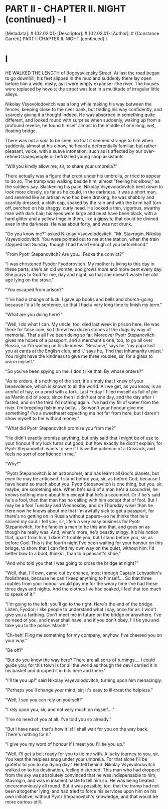 # PART II - CHAPTER II. NIGHT (continued) - I
[Metadata]: # {02.02.01}
[Descriptor]: # {02.02.01}
[Author]: # {Constance Garrett}
PART II
CHAPTER II. NIGHT (continued)
I
# I
HE WALKED THE LENGTH of Bogoyavlensky Street. At last the road began to go
downhill; his feet slipped in the mud and suddenly there lay open before him a
wide, misty, as it were empty expanse--the river. The houses were replaced by
hovels; the street was lost in a multitude of irregular little alleys.

Nikolay Vsyevolodovitch was a long while making his way between the fences,
keeping close to the river bank, but finding his way confidently, and scarcely
giving it a thought indeed. He was absorbed in something quite different, and
looked round with surprise when suddenly, waking up from a profound reverie, he
found himself almost in the middle of one long, wet, floating bridge.

There was not a soul to be seen, so that it seemed strange to him when
suddenly, almost at his elbow, he heard a deferentially familiar, but rather
pleasant, voice, with a suave intonation, such as is affected by our
over-refined tradespeople or befrizzled young shop assistants.

"Will you kindly allow me, sir, to share your umbrella?"

There actually was a figure that crept under his umbrella, or tried to appear
to do so. The tramp was walking beside him, almost "feeling his elbow," as the
soldiers say. Slackening his pace, Nikolay Vsyevolodovitch bent down to look
more closely, as far as he could, in the darkness. It was a short man, and
seemed like an artisan who had been drinking; he was shabbily and scantily
dressed; a cloth cap, soaked by the rain and with the brim half torn off,
perched on his shaggy, curly head. He looked a thin, vigorous, swarthy man with
dark hair; his eyes were large and must have been black, with a hard glitter
and a yellow tinge in them, like a gipsy's; that could be divined even in the
darkness. He was about forty, and was not drunk.

"Do you know me?" asked Nikolay Vsyevolodovitch. "Mr. Stavrogin, Nikolay
Vsyevolodovitch. You were pointed out to me at the station, when the train
stopped last Sunday, though I had heard enough of you beforehand."

"From Pyotr Stepanovitch? Are you... Fedka the convict?"

"I was christened Fyodor Fyodorovitch. My mother is living to this day in these
parts; she's an old woman, and grows more and more bent every day. She prays to
God for me, day and night, so that she doesn't waste her old age lying on the
stove."

"You escaped from prison?"

"I've had a change of luck. I gave up books and bells and church-going because
I'd a life sentence, so that I had a very long time to finish my term."

"What are you doing here?"

"Well, I do what I can. My uncle, too, died last week in prison here. He was
there for false coin, so I threw two dozen stones at the dogs by way of
memorial. That's all I've been doing so far. Moreover Pyotr Stepanovitch gives
me hopes of a passport, and a merchant's one, too, to go all over Russia, so
I'm waiting on his kindness. 'Because,' says he, 'my papa lost you at cards at
the English club, and I,' says he, 'find that inhumanity unjust.' You might
have the kindness to give me three roubles, sir, for a glass to warm myself."

"So you've been spying on me. I don't like that. By whose orders?"

"As to orders, it's nothing of the sort; it's simply that I knew of your
benevolence, which is known to all the world. All we get, as you know, is an
armful of hay, or a prod with a fork. Last Friday I filled myself as full of
pie as Martin did of soap; since then I didn't eat one day, and the day after I
fasted, and on the third I'd nothing again. I've had my fill of water from the
river. I'm breeding fish in my belly.... So won't your honour give me
something? I've a sweetheart expecting me not far from here, but I daren't show
myself to her without money."

"What did Pyotr Stepanovitch promise you from me?"

"He didn't exactly promise anything, but only said that I might be of use to
your honour if my luck turns out good, but how exactly he didn't explain; for
Pyotr Stepanovitch wants to see if I have the patience of a Cossack, and feels
no sort of confidence in me."

"Why?"

"Pyotr Stepanovitch is an astronomer, and has learnt all God's planets, but
even he may be criticised. I stand before you, sir, as before God, because I
have heard so much about you. Pyotr Stepanovitch is one thing, but you, sir,
maybe, are something else. When he's said of a man he's a scoundrel, he knows
nothing more about him except that he's a scoundrel. Or if he's said he's a
fool, then that man has no calling with him except that of fool. But I may be a
fool Tuesday and Wednesday, and on Thursday wiser than he. Here now he knows
about me that I'm awfully sick to get a passport, for there's no getting on in
Russia without papers--so he thinks that he's snared my soul. I tell you, sir,
life's a very easy business for Pyotr Stepanovitch, for he fancies a man to be
this and that, and goes on as though he really was. And, what's more, he's
beastly stingy. It's his notion that, apart from him, I daren't trouble you,
but I stand before you, sir, as before God. This is the fourth night I've been
waiting for your honour on this bridge, to show that I can find my own way on
the quiet, without him. I'd better bow to a boot, thinks I, than to a peasant's
shoe."

"And who told you that I was going to cross the bridge at night?"

"Well, that, I'll own, came out by chance, most through Captain Lebyadkin's
foolishness, because he can't keep anything to himself.... So that three
roubles from your honour would pay me for the weary time I've had these three
days and nights. And the clothes I've had soaked, I feel that too much to speak
of it."

"I'm going to the left; you'll go to the right. Here's the end of the bridge.
Listen, Fyodor; I like people to understand what I say, once for all. I won't
give you a farthing. Don't meet me in future on the bridge or anywhere. I've no
need of you, and never shall have, and if you don't obey, I'll tie you and take
you to the police. March!"

"Eh-heh! Fling me something for my company, anyhow. I've cheered you on your
way."

"Be off!"

"But do you know the way here? There are all sorts of turnings.... I could
guide you; for this town is for all the world as though the devil carried it in
his basket and dropped it in bits here and there."

"I'll tie you up!" said Nikolay Vsyevolodovitch, turning upon him menacingly.

"Perhaps you'll change your mind, sir; it's easy to ill-treat the helpless."

"Well, I see you can rely on yourself!"

"I rely upon you, sir, and not very much on myself...."

"I've no need of you at all. I've told you so already."

"But I have need, that's how it is! I shall wait for you on the way back.
There's nothing for it."

"I give you my word of honour if I meet you I'll tie you up."

"Well, I'll get a belt ready for you to tie me with. A lucky journey to you,
sir. You kept the helpless snug under your umbrella. For that alone I'll be
grateful to you to my dying day." He fell behind. Nikolay Vsyevolodovitch
walked on to his destination, feeling disturbed. This man who had dropped from
the sky was absolutely convinced that he was indispensable to him, Stavrogin,
and was in insolent haste to tell him so. He was being treated unceremoniously
all round. But it was possible, too, that the tramp had not been altogether
lying, and had tried to force his services upon him on his own initiative,
without Pyotr Stepanovitch's knowledge, and that would be more curious still.

